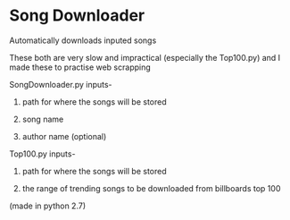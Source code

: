 # Song Downloader
Automatically downloads inputed songs

These both are very slow and impractical (especially the Top100.py) and I made these to practise web scrapping

SongDownloader.py inputs-

  1) path for where the songs will be stored

  2) song name
  
  3) author name (optional)
  
Top100.py inputs-

  1) path for where the songs will be stored
  
  2) the range of trending songs to be downloaded from billboards top 100

(made in python 2.7)
